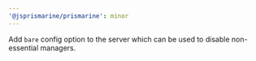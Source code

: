 ```yaml
---
'@jsprismarine/prismarine': minor
---
```


Add `bare` config option to the server which can be used to disable non-essential managers.
